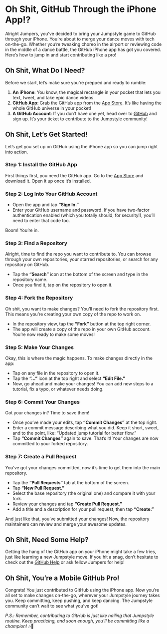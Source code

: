 # Oh Shit, GitHub Through the iPhone App!?

Alright Jumpers, you’ve decided to bring your Jumpstyle game to GitHub through your iPhone. You’re about to merge your dance moves with tech on-the-go. Whether you’re tweaking choreo in the airport or reviewing code in the middle of a dance battle, the GitHub iPhone app has got you covered. Here’s how to jump in and start contributing like a pro!

## Oh Shit, What Do I Need?

Before we start, let’s make sure you’re prepped and ready to rumble:

1. **An iPhone**: You know, the magical rectangle in your pocket that lets you text, tweet, and take epic dance videos.
2. **GitHub App**: Grab the GitHub app from the [App Store](https://apps.apple.com/us/app/github/id1477376905). It’s like having the whole GitHub universe in your pocket!
3. **A GitHub Account**: If you don’t have one yet, head over to [GitHub](https://github.com) and sign up. It’s your ticket to contribute to the Jumpstyle community!

## Oh Shit, Let’s Get Started!

Let’s get you set up on GitHub using the iPhone app so you can jump right into action.

### Step 1: Install the GitHub App

First things first, you need the GitHub app. Go to the [App Store](https://apps.apple.com/us/app/github/id1477376905) and download it. Open it up once it’s installed.

### Step 2: Log Into Your GitHub Account

- Open the app and tap **“Sign In.”**
- Enter your GitHub username and password. If you have two-factor authentication enabled (which you totally should, for security!), you’ll need to enter that code too.
  
Boom! You’re in.

### Step 3: Find a Repository

Alright, time to find the repo you want to contribute to. You can browse through your own repositories, your starred repositories, or search for any repository on GitHub.

- Tap the **“Search”** icon at the bottom of the screen and type in the repository name.
- Once you find it, tap on the repository to open it.

### Step 4: Fork the Repository

Oh shit, you want to make changes? You’ll need to fork the repository first. This means you’re creating your own copy of the repo to work on.

- In the repository view, tap the **“Fork”** button at the top right corner.
- The app will create a copy of the repo in your own GitHub account. You’re now ready to make some moves!

### Step 5: Make Your Changes

Okay, this is where the magic happens. To make changes directly in the app:

- Tap on any file in the repository to open it.
- Tap the **“...”** icon at the top right and select **“Edit File.”**
- Now, go ahead and make your changes! You can add new steps to a tutorial, fix a typo, or whatever needs doing.
  
### Step 6: Commit Your Changes

Got your changes in? Time to save them!

- Once you’ve made your edits, tap **“Commit Changes”** at the top right.
- Enter a commit message describing what you did. Keep it short, sweet, and to the point, like: “Updated jump tutorial for better flow.”
- Tap **“Commit Changes”** again to save. That’s it! Your changes are now committed to your forked repository.

### Step 7: Create a Pull Request

You’ve got your changes committed, now it’s time to get them into the main repository.

- Tap the **“Pull Requests”** tab at the bottom of the screen.
- Tap **“New Pull Request.”**
- Select the base repository (the original one) and compare it with your fork.
- Review your changes and tap **“Create Pull Request.”**
- Add a title and a description for your pull request, then tap **“Create.”**

And just like that, you’ve submitted your changes! Now, the repository maintainers can review and merge your awesome updates.

## Oh Shit, Need Some Help?

Getting the hang of the GitHub app on your iPhone might take a few tries, just like learning a new Jumpstyle move. If you hit a snag, don’t hesitate to check out the [GitHub Help](https://docs.github.com/en) or ask fellow Jumpers for help!

## Oh Shit, You’re a Mobile GitHub Pro!

Congrats! You just contributed to GitHub using the iPhone app. Now you’re all set to make changes on-the-go, wherever your Jumpstyle journey takes you. Keep committing, keep pushing, and keep dancing. The Jumpstyle community can’t wait to see what you’ve got!

*P.S.: Remember, contributing to GitHub is just like nailing that Jumpstyle routine. Keep practicing, and soon enough, you’ll be committing like a champion!* 🎶📱
